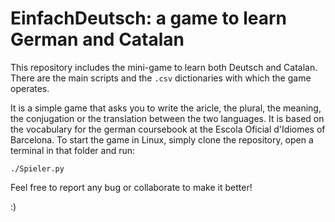 # EinfachDeutsch: a game to learn German and Catalan
This repository includes the mini-game to learn both Deutsch and Catalan. There are the main scripts and the `.csv` dictionaries with which the game operates.

It is a simple game that asks you to write the aricle, the plural, the meaning, the conjugation or the translation between the two languages. It is based on the vocabulary for the german coursebook at the Escola Oficial d'Idiomes of Barcelona. To start the game in Linux, simply clone the repository, open a terminal in that folder and run:

`./Spieler.py`

Feel free to report any bug or collaborate to make it better!

:)
